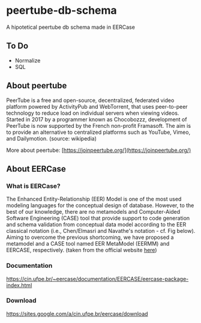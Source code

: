 # peertube-db-schema
A hipotetical peertube db schema made in EERCase

## To Do

* Normalize
* SQL

## About peertube
PeerTube is a free and open-source, decentralized, federated video platform powered by ActivityPub and WebTorrent, that uses peer-to-peer technology to reduce load on individual servers when viewing videos. Started in 2017 by a programmer known as Chocobozzz, development of PeerTube is now supported by the French non-profit Framasoft. The aim is to provide an alternative to centralized platforms such as YouTube, Vimeo, and Dailymotion. (source: wikipedia)

More about peertube:
[https://joinpeertube.org/](https://joinpeertube.org/)

## About EERCase

### What is EERCase?
The Enhanced Entity-Relationship (EER) Model is one of the most used modeling languages for the conceptual design of database. However, to the best of our knowledge, there are no metamodels and Computer-Aided Software Engineering (CASE) tool that provide support to code generation and schema validation from conceptual data model according to the EER classical notation (i.e., Chen/Elmasri and Navathe's notation -  cf. Fig below). Aiming to overcome the previous shortcoming, we have proposed a metamodel and a CASE tool named EER MetaModel (EERMM) and EERCASE, respectively. (taken from the official website [here](https://sites.google.com/a/cin.ufpe.br/eercase/apresentacao))

### Documentation
https://cin.ufpe.br/~eercase/documentation/EERCASE/eercase-package-index.html

### Download
https://sites.google.com/a/cin.ufpe.br/eercase/download
